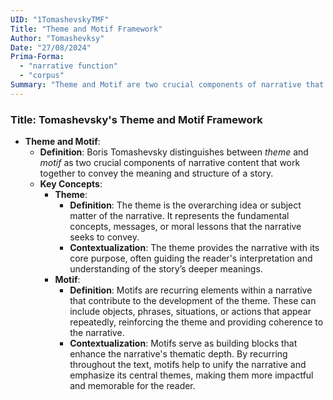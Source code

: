 ```yaml
---
UID: "1TomashevskyTMF"
Title: "Theme and Motif Framework"
Author: "Tomashevksy"
Date: "27/08/2024"
Prima-Forma:
  - "narrative function"
  - "corpus"
Summary: "Theme and Motif are two crucial components of narrative that convey meaning and structure of story."
---
```


### Title: **Tomashevsky's Theme and Motif Framework**

- **Theme and Motif**:
  - **Definition**: Boris Tomashevsky distinguishes between *theme* and *motif* as two crucial components of narrative content that work together to convey the meaning and structure of a story.
  - **Key Concepts**:
    - **Theme**:
      - **Definition**: The theme is the overarching idea or subject matter of the narrative. It represents the fundamental concepts, messages, or moral lessons that the narrative seeks to convey.
      - **Contextualization**: The theme provides the narrative with its core purpose, often guiding the reader's interpretation and understanding of the story’s deeper meanings.
    - **Motif**:
      - **Definition**: Motifs are recurring elements within a narrative that contribute to the development of the theme. These can include objects, phrases, situations, or actions that appear repeatedly, reinforcing the theme and providing coherence to the narrative.
      - **Contextualization**: Motifs serve as building blocks that enhance the narrative's thematic depth. By recurring throughout the text, motifs help to unify the narrative and emphasize its central themes, making them more impactful and memorable for the reader.
